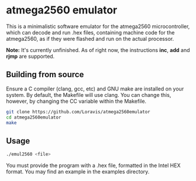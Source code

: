 # atmega2560 emulator

This is a minimalistic software emulator for the atmega2560 microcontroller, which can decode and run .hex files, containing machine code for the atmega2560, as if they were flashed and run on the actual processor.

**Note:** It's currently unfinished. As of right now, the instructions **inc**, **add** and **rjmp** are supported.

## Building from source
Ensure a C compiler (clang, gcc, etc) and GNU make are installed on your system. 
By default, the Makefile will use clang. You can change this, however, by changing the CC variable within the Makefile.
```sh
git clone https://github.com/Loravis/atmega2560emulator
cd atmega2560emulator
make
```

## Usage
```sh
./emul2560 <file>
```

You must provide the program with a .hex file, formatted in the Intel HEX format. You may find an example in the examples directory.